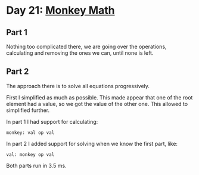 # Day 21: [Monkey Math](https://adventofcode.com/2022/day/21)

## Part 1

Nothing too complicated there, we are going over the operations, calculating and removing the ones we can, until none is left.

## Part 2

The approach there is to solve all equations progressively.

First I simplified as much as possible. This made appear that one of the root element had a value, so we got the value of the other one. This allowed to simplified further.

In part 1 I had support for calculating:

    monkey: val op val

In part 2 I added support for solving when we know the first part, like:

    val: monkey op val

Both parts run in 3.5 ms.